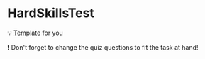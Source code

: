 # HardSkillsTest
💡 [Template](https://github.com/GitKodland/HardSkillsTest/blob/main/quiz_template.html) for you

❗️ Don't forget to change the quiz questions to fit the task at hand! 
